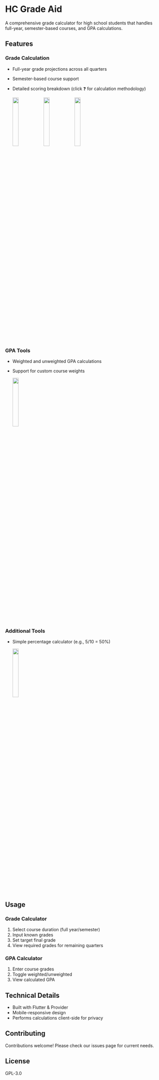 # HC Grade Aid

A comprehensive grade calculator for high school students that handles full-year, semester-based courses, and GPA calculations.

## Features

### Grade Calculation
- Full-year grade projections across all quarters
- Semester-based course support
- Detailed scoring breakdown (click ❓ for calculation methodology)
  
  <img src="https://github.com/user-attachments/assets/ff1c5148-a890-47eb-a4bb-3e1687de49ea" width=20% height=20%>
  <img src="https://github.com/user-attachments/assets/beb68c75-9f69-4189-aa2e-36cf62154024" width=20% height=20%>
  <img src="https://github.com/user-attachments/assets/a629b153-7fe3-44d1-9f39-ac93288fd0c4" width=20% height=20%>
  

### GPA Tools
- Weighted and unweighted GPA calculations
- Support for custom course weights

  <img src="https://github.com/user-attachments/assets/50f52675-3a60-4ef9-b122-7843d3614f59" width=20% height=20%>


### Additional Tools
- Simple percentage calculator (e.g., 5/10 = 50%)

  <img src="https://github.com/user-attachments/assets/a629b153-7fe3-44d1-9f39-ac93288fd0c4" width=20% height=20%>


## Usage

### Grade Calculator
1. Select course duration (full year/semester)
2. Input known grades
3. Set target final grade
4. View required grades for remaining quarters

### GPA Calculator
1. Enter course grades
2. Toggle weighted/unweighted
3. View calculated GPA

## Technical Details
- Built with Flutter & Provider
- Mobile-responsive design
- Performs calculations client-side for privacy

## Contributing
Contributions welcome! Please check our issues page for current needs.

## License
GPL-3.0
